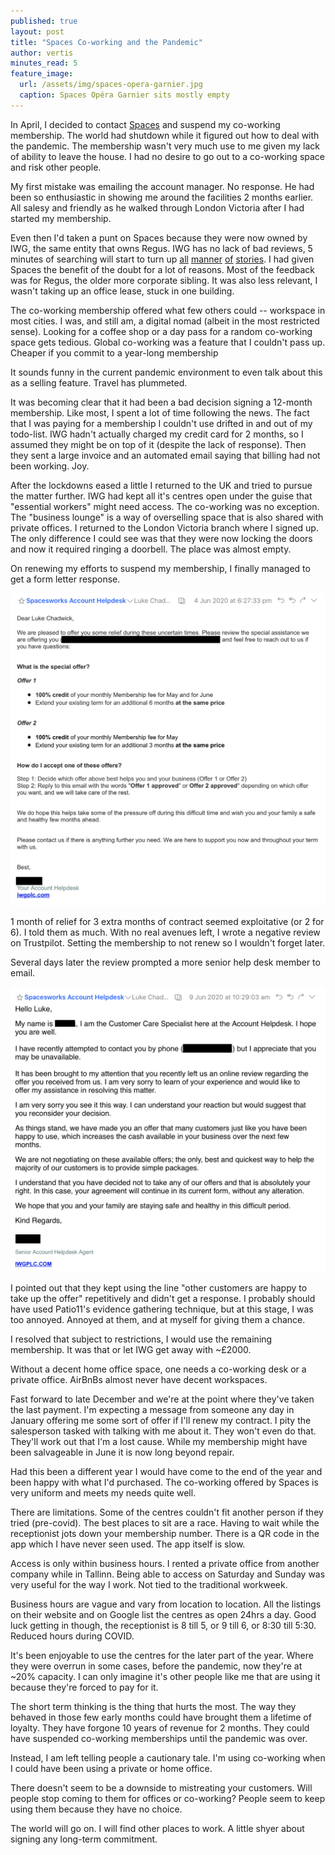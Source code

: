 ```yaml
---
published: true
layout: post
title: "Spaces Co-working and the Pandemic"
author: vertis
minutes_read: 5
feature_image:
  url: /assets/img/spaces-opera-garnier.jpg
  caption: Spaces Opéra Garnier sits mostly empty
---
```


In April, I decided to contact [Spaces](https://spacesworks.com) and suspend my co-working membership.  The world had shutdown while it figured out how to deal with the pandemic. The membership wasn't very much use to me given my lack of ability to leave the house. I had no desire to go out to a co-working space and risk other people.
 
My first mistake was emailing the account manager. No response. He had been so enthusiastic in showing me around the facilities 2 months earlier. All salesy and friendly as he walked through London Victoria after I had started my membership.

Even then I'd taken a punt on Spaces because they were now owned by IWG, the same entity that owns Regus. IWG has no lack of bad reviews, 5 minutes of searching will start to turn up [all](https://www.linkedin.com/pulse/regus-review-stay-away-shilo-burt/) [manner](https://regus-sucks.com/) [of](https://www.trustpilot.com/review/regus.com) [stories](https://www.trustpilot.com/review/www.spacesworks.com). I had given Spaces the benefit of the doubt for a lot of reasons. Most of the feedback was for Regus, the older more corporate sibling. It was also less relevant, I wasn't taking up an office lease, stuck in one building.
 
The co-working membership offered what few others could -- workspace in most cities. I was, and still am, a digital nomad (albeit in the most restricted sense). Looking for a coffee shop or a day pass for a random co-working space gets tedious. Global co-working was a feature that I couldn't pass up. Cheaper if you commit to a year-long membership
 
It sounds funny in the current pandemic environment to even talk about this as a selling feature. Travel has plummeted. 
 
It was becoming clear that it had been a bad decision signing a 12-month membership. Like most, I spent a lot of time following the news. The fact that I was paying for a membership I couldn't use drifted in and out of my todo-list. IWG hadn't actually charged my credit card for 2 months, so I assumed they might be on top of it (despite the lack of response). Then they sent a large invoice and an automated email saying that billing had not been working. Joy.
 
After the lockdowns eased a little I returned to the UK and tried to pursue the matter further. IWG had kept all it's centres open under the guise that "essential workers" might need access. The co-working was no exception. The "business lounge" is a way of overselling space that is also shared with private offices. I returned to the London Victoria branch where I signed up. The only difference I could see was that they were now locking the doors and now it required ringing a doorbell. The place was almost empty.
 
On renewing my efforts to suspend my membership, I finally managed to get a form letter response.
 
!["Offer from IWGPLC"](/assets/img/spaces-offer.png)
 
1 month of relief for 3 extra months of contract seemed exploitative (or 2 for 6). I told them as much. With no real avenues left, I wrote a negative review on Trustpilot. Setting the membership to not renew so I wouldn't forget later.


 
Several days later the review prompted a more senior help desk member to email. 

!["Review Response from IWGPLC"](/assets/img/spaces-review-response.png)

I pointed out that they kept using the line "other customers are happy to take up the offer" repetitively and didn't get a response. I probably should have used Patio11's evidence gathering technique, but at this stage, I was too annoyed. Annoyed at them, and at myself for giving them a chance.
 
I resolved that subject to restrictions, I would use the remaining membership. It was that or let IWG get away with ~£2000.
 
Without a decent home office space, one needs a co-working desk or a private office. AirBnBs almost never have decent workspaces.
 
Fast forward to late December and we're at the point where they've taken the last payment. I'm expecting a message from someone any day in January offering me some sort of offer if I'll renew my contract. I pity the salesperson tasked with talking with me about it. They won't even do that. They'll work out that I'm a lost cause. While my membership might have been salvageable in June it is now long beyond repair.
 
Had this been a different year I would have come to the end of the year and been happy with what I'd purchased. The co-working offered by Spaces is very uniform and meets my needs quite well.
 
There are limitations. Some of the centres couldn't fit another person if they tried (pre-covid). The best places to sit are a race. Having to wait while the receptionist jots down your membership number. There is a QR code in the app which I have never seen used. The app itself is slow.
 
Access is only within business hours. I rented a private office from another company while in Tallinn. Being able to access on Saturday and Sunday was very useful for the way I work. Not tied to the traditional workweek.
 
Business hours are vague and vary from location to location. All the listings on their website and on Google list the centres as open 24hrs a day. Good luck getting in though, the receptionist is 8 till 5, or 9 till 6, or 8:30 till 5:30. Reduced hours during COVID.
 
It's been enjoyable to use the centres for the later part of the year. Where they were overrun in some cases, before the pandemic, now they're at ~20% capacity. I can only imagine it's other people like me that are using it because they're forced to pay for it.
 
The short term thinking is the thing that hurts the most. The way they behaved in those few early months could have brought them a lifetime of loyalty. They have forgone 10 years of revenue for 2 months. They could have suspended co-working memberships until the pandemic was over.
 
Instead, I am left telling people a cautionary tale. I'm using co-working when I could have been using a private or home office.
 
There doesn't seem to be a downside to mistreating your customers. Will people stop coming to them for offices or co-working? People seem to keep using them because they have no choice.
 
The world will go on. I will find other places to work. A little shyer about signing any long-term commitment.
